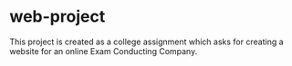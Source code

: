 # web-project

This project is created as a college assignment which asks for creating a website for an online Exam Conducting Company.

